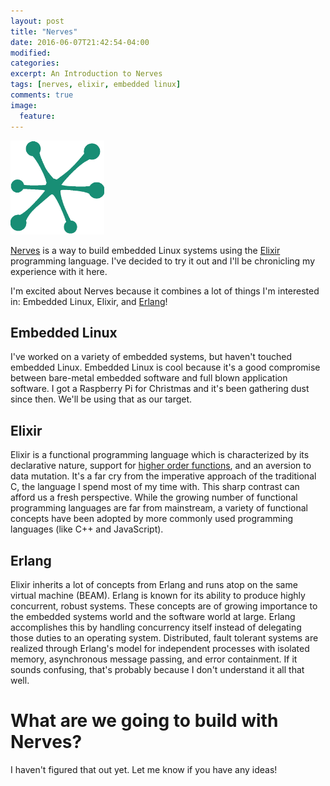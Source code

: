 ```yaml
---
layout: post
title: "Nerves"
date: 2016-06-07T21:42:54-04:00
modified:
categories:
excerpt: An Introduction to Nerves
tags: [nerves, elixir, embedded linux]
comments: true
image:
  feature:
---
```


<img src="../images/nerves-logo.png" height="150" width="150">

[Nerves](http://nerves-project.org/) is a way to build embedded Linux systems using the [Elixir](http://elixir-lang.org/) programming language. I've decided to try it out and I'll be chronicling my experience with it here.

I'm excited about Nerves because it combines a lot of things I'm interested in: Embedded Linux, Elixir, and [Erlang](http://www.erlang.org/)!

## Embedded Linux

I've worked on a variety of embedded systems, but haven't touched embedded Linux. Embedded Linux is cool because it's a good compromise between bare-metal embedded software and full blown application software. I got a Raspberry Pi for Christmas and it's been gathering dust since then. We'll be using that as our target.

## Elixir

Elixir is a functional programming language which is characterized by its declarative nature, support for [higher order functions](https://en.wikipedia.org/wiki/Higher-order_function), and an aversion to data mutation.  It's a far cry from the imperative approach of the traditional C, the language I spend most of my time with. This sharp contrast can afford us a fresh perspective. While the growing number of functional programming languages are far from mainstream, a variety of functional concepts have been adopted by more commonly used programming languages (like C++ and JavaScript).

## Erlang

Elixir inherits a lot of concepts from Erlang and runs atop on the same virtual machine (BEAM). Erlang is known for its ability to produce highly concurrent, robust systems. These concepts are of growing importance to the embedded systems world and the software world at large. Erlang accomplishes this by handling concurrency itself instead of delegating those duties to an operating system. Distributed, fault tolerant systems are realized through Erlang's model for independent processes with isolated memory, asynchronous message passing, and error containment. If it sounds confusing, that's probably because I don't understand it all that well.

# What are we going to build with Nerves?

I haven't figured that out yet. Let me know if you have any ideas!
